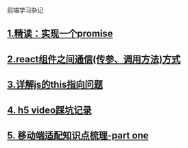 前端学习杂记
## [1.精读：实现一个promise](https://github.com/wenjinhua/my-blog/issues/1)
## [2.react组件之间通信(传参、调用方法)方式](https://github.com/wenjinhua/my-blog/issues/2)
## [3.详解js的this指向问题](https://github.com/wenjinhua/my-blog/issues/3)
## [4. h5 video踩坑记录](https://github.com/wenjinhua/my-blog/issues/4)
## [5. 移动端适配知识点梳理-part one](https://github.com/wenjinhua/my-blog/issues/5)
